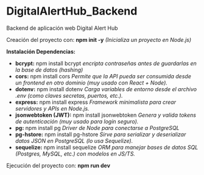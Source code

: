 # DigitalAlertHub_Backend
Backend de aplicación web Digital Alert Hub

Creación del proyecto con: **npm init -y** _(Inicializa un proyecto en Node.js)_

**Instalación Dependencias:**
* **bcrypt:** npm install bcrypt _encripta contraseñas antes de guardarlas en la base de datos (hashing)_
* **cors:** npm install cors _Permite que la API pueda ser consumida desde un frontend en otro dominio (muy usado con React + Node)._
* **dotenv:** npm install dotenv _Carga variables de entorno desde el archivo .env (como claves secretas, puertos, etc.)._
* **express:** npm install express _Framework minimalista para crear servidores y APIs en Node.js._
* **jsonwebtoken (JWT):** npm install jsonwebtoken _Genera y valida tokens de autenticación (muy usado para login seguro)._
* **pg:** npm install pg _Driver de Node para conectarse a PostgreSQL_
* **pg-hstore:** npm install pg-hstore _Sirve para serializar y deserializar datos JSON en PostgreSQL (lo usa Sequelize)._
* **sequelize:** npm install sequelize _ORM para manejar bases de datos SQL (Postgres, MySQL, etc.) con modelos en JS/TS._

Ejecución del proyecto con: **npm run dev**

